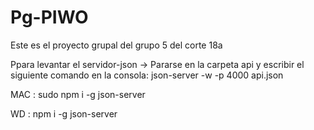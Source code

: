 # Pg-PIWO
 Este es el proyecto grupal del grupo 5 del corte 18a
 
 
 
 Ppara levantar el servidor-json -> Pararse en la carpeta api y escribir el siguiente comando en la consola: json-server -w -p 4000  api.json
 
 MAC : sudo npm i -g json-server
 
 WD : npm i -g json-server
 
 
